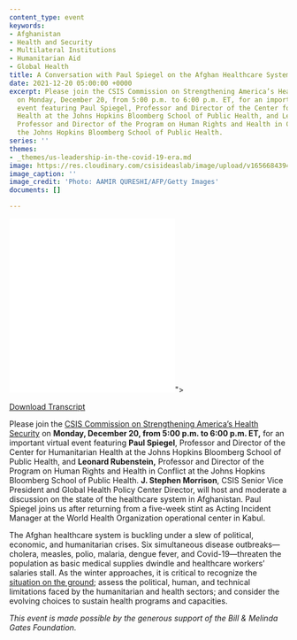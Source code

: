 ```yaml
---
content_type: event
keywords:
- Afghanistan
- Health and Security
- Multilateral Institutions
- Humanitarian Aid
- Global Health
title: A Conversation with Paul Spiegel on the Afghan Healthcare System
date: 2021-12-20 05:00:00 +0000
excerpt: Please join the CSIS Commission on Strengthening America’s Health Security
  on Monday, December 20, from 5:00 p.m. to 6:00 p.m. ET, for an important virtual
  event featuring Paul Spiegel, Professor and Director of the Center for Humanitarian
  Health at the Johns Hopkins Bloomberg School of Public Health, and Leonard Rubenstein,
  Professor and Director of the Program on Human Rights and Health in Conflict at
  the Johns Hopkins Bloomberg School of Public Health.
series: ''
themes:
- _themes/us-leadership-in-the-covid-19-era.md
image: https://res.cloudinary.com/csisideaslab/image/upload/v1656684394/health-commission/GettyImages-1234985992_qpptkw.jpg
image_caption: ''
image_credit: 'Photo: AAMIR QURESHI/AFP/Getty Images'
documents: []

---
```

<div class="video-wrapper post-feature-video"> <iframe allow="autoplay; encrypted-media" allowfullscreen="" frameborder="0" src="<iframe width="560" height="315" src="https://www.youtube.com/embed/Witv6vhKpAw" title="YouTube video player" frameborder="0" allow="accelerometer; autoplay; clipboard-write; encrypted-media; gyroscope; picture-in-picture" allowfullscreen></iframe>"></iframe> </div>

[Download Transcript](https://csis-website-prod.s3.amazonaws.com/s3fs-public/event/220103_Morrison_Paul_Spiegel.pdf?07G4mxnLp8mXcLi4XmFAQamgJ0nvMOQu)

Please join the [CSIS Commission on Strengthening America’s Health Security](https://healthsecurity.csis.org/) on **Monday, December 20, from 5:00 p.m. to 6:00 p.m. ET,** for an important virtual event featuring **Paul Spiegel**, Professor and Director of the Center for Humanitarian Health at the Johns Hopkins Bloomberg School of Public Health, and **Leonard Rubenstein,** Professor and Director of the Program on Human Rights and Health in Conflict at the Johns Hopkins Bloomberg School of Public Health. **J. Stephen Morrison**, CSIS Senior Vice President and Global Health Policy Center Director, will host and moderate a discussion on the state of the healthcare system in Afghanistan. Paul Spiegel joins us after returning from a five-week stint as Acting Incident Manager at the World Health Organization operational center in Kabul.

The Afghan healthcare system is buckling under a slew of political, economic, and humanitarian crises. Six simultaneous disease outbreaks—cholera, measles, polio, malaria, dengue fever, and Covid-19—threaten the population as basic medical supplies dwindle and healthcare workers’ salaries stall. As the winter approaches, it is critical to recognize the [situation on the ground](https://www.csis.org/analysis/pulling-afghanistan-back-precipice-without-capitulation); assess the political, human, and technical limitations faced by the humanitarian and health sectors; and consider the evolving choices to sustain health programs and capacities.

_This event is made possible by the generous support of the Bill & Melinda Gates Foundation._